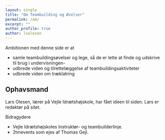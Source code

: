 ```yaml
---
layout: single
title: "Om Teambuilding og Øvelser"
permalink: /om/
excerpt: ""
author_profile: true
author: lsolesen
---
```


Ambitionen med denne side er at

- samle teambuildingsøvelser og lege, så de er lette at finde og udskrive til brug i undervisningen-
- udbrede viden og tilrettelæggelse af teambuildingsaktiviteter
- udbrede viden om træklatring

## Ophavsmand

Lars Olesen, lærer på Vejle Idrætshøjskole, har fået ideen til siden. Lars er redaktør på sitet.

Bidragydere

- Vejle Idrætshøjskoles Instruktør- og teambuilderlinje.
- 2tmevents som ejes af Thomas Gejl.
